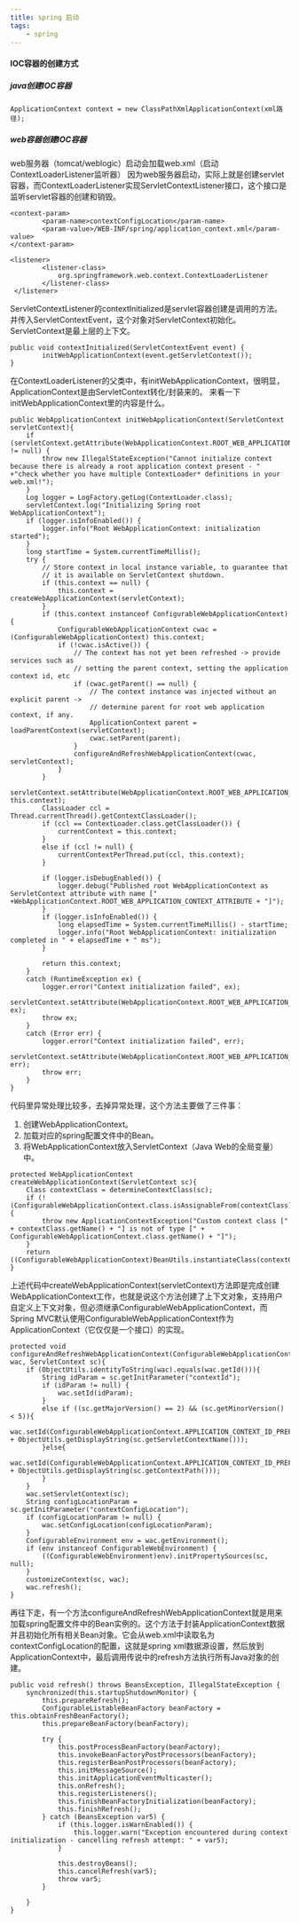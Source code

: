 ```yaml
---
title: spring 启动
tags: 
	- spring
---
```

 <meta name="referrer" content="no-referrer" /> <!-- more -->
#### IOC容器的创建方式
##### java创建IOC容器
```
ApplicationContext context = new ClassPathXmlApplicationContext(xml路径);
```
##### web容器创建IOC容器
web服务器（tomcat/weblogic）启动会加载web.xml（启动ContextLoaderListener监听器）
因为web服务器启动，实际上就是创建servlet容器，而ContextLoaderListener实现ServletContextListener接口，这个接口是监听servlet容器的创建和销毁。
```
<context-param>
        <param-name>contextConfigLocation</param-name>
        <param-value>/WEB-INF/spring/application_context.xml</param-value>
</context-param>

<listener>
        <listener-class>
            org.springframework.web.context.ContextLoaderListener
        </listener-class>
 </listener>
```
ServletContextListener的contextInitialized是servlet容器创建是调用的方法。并传入ServletContextEvent，这个对象对ServletContext初始化。ServletContext是最上层的上下文。
```
public void contextInitialized(ServletContextEvent event) {
        initWebApplicationContext(event.getServletContext());
}
```
在ContextLoaderListener的父类中，有initWebApplicationContext，很明显，ApplicationContext是由ServletContext转化/封装来的。
来看一下initWebApplicationContext里的内容是什么。 
```
public WebApplicationContext initWebApplicationContext(ServletContext servletContext){
    if (servletContext.getAttribute(WebApplicationContext.ROOT_WEB_APPLICATION_CONTEXT_ATTRIBUTE) != null) {
        throw new IllegalStateException("Cannot initialize context because there is already a root application context present - " +"check whether you have multiple ContextLoader* definitions in your web.xml!");
    }
    Log logger = LogFactory.getLog(ContextLoader.class);
    servletContext.log("Initializing Spring root WebApplicationContext");
    if (logger.isInfoEnabled()) {
        logger.info("Root WebApplicationContext: initialization started");
    }
    long startTime = System.currentTimeMillis();
    try {
        // Store context in local instance variable, to guarantee that
        // it is available on ServletContext shutdown.
        if (this.context == null) {
            this.context = createWebApplicationContext(servletContext);
        }
        if (this.context instanceof ConfigurableWebApplicationContext) {
            ConfigurableWebApplicationContext cwac = (ConfigurableWebApplicationContext) this.context;
            if (!cwac.isActive()) {
                // The context has not yet been refreshed -> provide services such as
                // setting the parent context, setting the application context id, etc
                if (cwac.getParent() == null) {
                    // The context instance was injected without an explicit parent ->
                    // determine parent for root web application context, if any.
                    ApplicationContext parent = loadParentContext(servletContext);
                    cwac.setParent(parent);
                }
                configureAndRefreshWebApplicationContext(cwac, servletContext);
            }
        }
        servletContext.setAttribute(WebApplicationContext.ROOT_WEB_APPLICATION_CONTEXT_ATTRIBUTE, this.context);
        ClassLoader ccl = Thread.currentThread().getContextClassLoader();
        if (ccl == ContextLoader.class.getClassLoader()) {
            currentContext = this.context;
        }
        else if (ccl != null) {
            currentContextPerThread.put(ccl, this.context);
        }

        if (logger.isDebugEnabled()) {
            logger.debug("Published root WebApplicationContext as ServletContext attribute with name [" +WebApplicationContext.ROOT_WEB_APPLICATION_CONTEXT_ATTRIBUTE + "]");
        }
        if (logger.isInfoEnabled()) {
            long elapsedTime = System.currentTimeMillis() - startTime;
            logger.info("Root WebApplicationContext: initialization completed in " + elapsedTime + " ms");
        }

        return this.context;
    }
    catch (RuntimeException ex) {
        logger.error("Context initialization failed", ex);
        servletContext.setAttribute(WebApplicationContext.ROOT_WEB_APPLICATION_CONTEXT_ATTRIBUTE, ex);
        throw ex;
    }
    catch (Error err) {
        logger.error("Context initialization failed", err);
        servletContext.setAttribute(WebApplicationContext.ROOT_WEB_APPLICATION_CONTEXT_ATTRIBUTE, err);
        throw err;
    }
}
```
代码里异常处理比较多，去掉异常处理，这个方法主要做了三件事：
1. 创建WebApplicationContext。
2. 加载对应的spring配置文件中的Bean。
3. 将WebApplicationContext放入ServletContext（Java Web的全局变量）中。

```
protected WebApplicationContext createWebApplicationContext(ServletContext sc){
    Class contextClass = determineContextClass(sc);
    if (!(ConfigurableWebApplicationContext.class.isAssignableFrom(contextClass))) {
        throw new ApplicationContextException("Custom context class [" + contextClass.getName() + "] is not of type [" + ConfigurableWebApplicationContext.class.getName() + "]");
    }
    return ((ConfigurableWebApplicationContext)BeanUtils.instantiateClass(contextClass));
}
```

上述代码中createWebApplicationContext(servletContext)方法即是完成创建WebApplicationContext工作，也就是说这个方法创建了上下文对象，支持用户自定义上下文对象，但必须继承ConfigurableWebApplicationContext，而Spring MVC默认使用ConfigurableWebApplicationContext作为ApplicationContext（它仅仅是一个接口）的实现。
```
protected void configureAndRefreshWebApplicationContext(ConfigurableWebApplicationContext wac, ServletContext sc){
    if (ObjectUtils.identityToString(wac).equals(wac.getId())){
        String idParam = sc.getInitParameter("contextId");
        if (idParam != null) {
            wac.setId(idParam);
        }
        else if ((sc.getMajorVersion() == 2) && (sc.getMinorVersion() < 5)){
            wac.setId(ConfigurableWebApplicationContext.APPLICATION_CONTEXT_ID_PREFIX + ObjectUtils.getDisplayString(sc.getServletContextName()));
        }else{
            wac.setId(ConfigurableWebApplicationContext.APPLICATION_CONTEXT_ID_PREFIX + ObjectUtils.getDisplayString(sc.getContextPath()));
        }
    }
    wac.setServletContext(sc);
    String configLocationParam = sc.getInitParameter("contextConfigLocation");
    if (configLocationParam != null) {
        wac.setConfigLocation(configLocationParam);
    }
    ConfigurableEnvironment env = wac.getEnvironment();
    if (env instanceof ConfigurableWebEnvironment) {
        ((ConfigurableWebEnvironment)env).initPropertySources(sc, null);
    }
    customizeContext(sc, wac);
    wac.refresh();
}
```
再往下走，有一个方法configureAndRefreshWebApplicationContext就是用来加载spring配置文件中的Bean实例的。这个方法于封装ApplicationContext数据并且初始化所有相关Bean对象。它会从web.xml中读取名为 contextConfigLocation的配置，这就是spring xml数据源设置，然后放到ApplicationContext中，最后调用传说中的refresh方法执行所有Java对象的创建。
```
public void refresh() throws BeansException, IllegalStateException {
    synchronized(this.startupShutdownMonitor) {
        this.prepareRefresh();
        ConfigurableListableBeanFactory beanFactory = this.obtainFreshBeanFactory();
        this.prepareBeanFactory(beanFactory);

        try {
            this.postProcessBeanFactory(beanFactory);
            this.invokeBeanFactoryPostProcessors(beanFactory);
            this.registerBeanPostProcessors(beanFactory);
            this.initMessageSource();
            this.initApplicationEventMulticaster();
            this.onRefresh();
            this.registerListeners();
            this.finishBeanFactoryInitialization(beanFactory);
            this.finishRefresh();
        } catch (BeansException var5) {
            if (this.logger.isWarnEnabled()) {
                this.logger.warn("Exception encountered during context initialization - cancelling refresh attempt: " + var5);
            }

            this.destroyBeans();
            this.cancelRefresh(var5);
            throw var5;
        }

    }
}
```